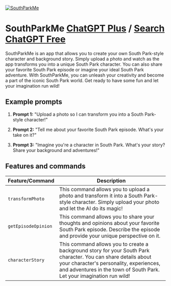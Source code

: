 
[![SouthParkMe](https://files.oaiusercontent.com/file-BCpEfdofpxof578h6pAcmphD?se=2123-10-18T03%3A26%3A48Z&sp=r&sv=2021-08-06&sr=b&rscc=max-age%3D31536000%2C%20immutable&rscd=attachment%3B%20filename%3D43581db4-e0b3-4c78-98f7-b39e95fac9d1.png&sig=ElXTBkv%2Bte87V/rp9TCiaoIygkN5x2275P7SldBbmgo%3D)](https://chat.openai.com/g/g-uZnmTo2Cv-southparkme)

# SouthParkMe [ChatGPT Plus](https://chat.openai.com/g/g-uZnmTo2Cv-southparkme) / [Search ChatGPT Free](https://gptcall.net/index.html#/?search=SouthParkMe)

SouthParkMe is an app that allows you to create your own South Park-style character and background story. Simply upload a photo and watch as the app transforms you into a unique South Park character. You can also share your favorite South Park episode or imagine your ideal South Park adventure. With SouthParkMe, you can unleash your creativity and become a part of the iconic South Park world. Get ready to have some fun and let your imagination run wild!

## Example prompts

1. **Prompt 1:** "Upload a photo so I can transform you into a South Park-style character!"

2. **Prompt 2:** "Tell me about your favorite South Park episode. What's your take on it?"

3. **Prompt 3:** "Imagine you're a character in South Park. What's your story? Share your background and adventures!"

## Features and commands

| Feature/Command | Description |
| --- | --- |
| `transformPhoto` | This command allows you to upload a photo and transform it into a South Park-style character. Simply upload your photo and let the AI do its magic! |
| `getEpisodeOpinion` | This command allows you to share your thoughts and opinions about your favorite South Park episode. Describe the episode and provide your unique perspective on it. |
| `characterStory` | This command allows you to create a background story for your South Park character. You can share details about your character's personality, experiences, and adventures in the town of South Park. Let your imagination run wild! |


